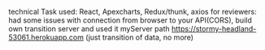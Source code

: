 technical Task
used: React, Apexcharts, Redux/thunk, axios
for reviewers:
  had some issues with connection from browser to your API(CORS), build own transition server and used it
  myServer path https://stormy-headland-53061.herokuapp.com (just transition of data, no more)
